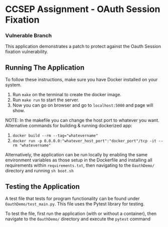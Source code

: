 # CCSEP Assignment - OAuth Session Fixation
### Vulnerable Branch

This application demonstrates a patch to protect against the Oauth Session fixation vulnerability.

## Running The Application
To follow these instructions, make sure you have Docker installed on your system.

1. Run `make` on the terminal to create the docker image.
2. Run `make run` to start the server.
3. Now you can go on browser and go to `localhost:5000` and page will show.

NOTE: In the makefile you can change the host port to whatever you want.
   Alternative commands for building & running dockerized app:
   1. `docker build --rm --tag="whatevername"`
   2. `docker run -p 0.0.0.0:"whatever_host_port":"docker_port"/tcp -it --rm "whatevername"`

Alternatively, the application can be run locally by enabling the same environment variables as those setup in the Dockerfile and installing all requirements within `requirements.txt`, then navigating to the `OauthDemo/` directory and running `sh boot.sh`

## Testing the Application
A test file that tests for program functionality can be found under `OauthDemo/test_main.py`. This file uses the Pytest library for testing.

To test the file, first run the application (with or without a container), then navigate to the `OauthDemo/` directory and execute the `pytest` command
